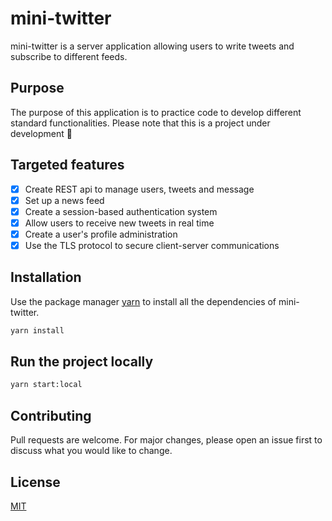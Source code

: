 # mini-twitter

mini-twitter is a server application allowing users to write tweets and subscribe to different feeds.

## Purpose

The purpose of this application is to practice code to develop different standard functionalities. Please note that this is a project under development :pray:

## Targeted features

- [x] Create REST api to manage users, tweets and message
- [x] Set up a news feed
- [x] Create a session-based authentication system
- [x] Allow users to receive new tweets in real time
- [x] Create a user's profile administration
- [x] Use the TLS protocol to secure client-server communications

## Installation

Use the package manager [yarn](https://yarnpkg.com/) to install all the dependencies of mini-twitter.

```bash
yarn install
```

## Run the project locally

```bash
yarn start:local
```

## Contributing

Pull requests are welcome. For major changes, please open an issue first to discuss what you would like to change.

## License

[MIT](https://choosealicense.com/licenses/mit/)
